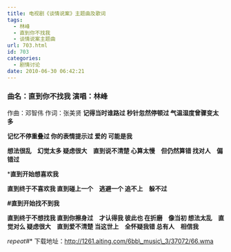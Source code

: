 ```yaml
---
title: 电视剧《谈情说案》主题曲及歌词
tags:
  - 林峰
  - 直到你不找我
  - 谈情说案主题曲
url: 703.html
id: 703
categories:
  - 剧情讨论
date: 2010-06-30 06:42:21
---
```


### 曲名：直到你不找我 演唱：林峰

作曲：邓智伟 作词：张美贤 **记得当时谁路过 秒针忽然停顿过 气温湿度曾骤变太多**  
  
**记忆不停重叠过 你的表情提示过 爱的 可能是我**  
  
**想法很乱　幻觉太多 疑虑很大　直到说不清楚 心算太慢　但仍然算错 找对人　偏错过**  
  
***直到开始想喜欢我**  
  
**直到终于不喜欢我 直到碰上一个　逃避一个 追不上　躲不过**  
  
**#直到开始找不到我**  
  
**直到终于不想找我 直到你擦身过　才认得我 彼此也 在折磨　像当初 想法太乱　直觉对么 疑虑很大　直到爱不清楚 当这世上　全怀疑我错 总有人　相信我**  
  
**repeat*#** 下载地址：http://1261.aiting.com/6bb\_music\_3/37072/66.wma